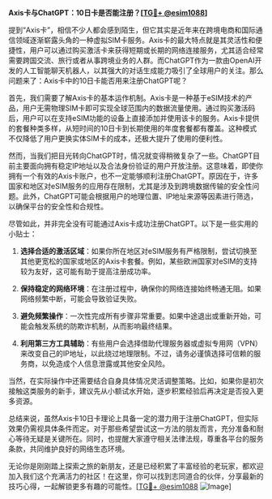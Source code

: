 **Axis卡与ChatGPT：10日卡是否能注册？[[TG💪+ @esim1088](https://t.me/s/esim1088)]**

提到“Axis卡”，相信不少人都会感到陌生，但它其实是近年来在跨境电商和国际通信领域逐渐崭露头角的一种虚拟SIM卡服务。Axis卡的最大特点就是其灵活性和便捷性，用户可以通过购买激活卡来获得短期或长期的网络连接服务，尤其适合经常需要跨国交流、旅行或者从事跨境业务的人群。而ChatGPT作为一款由OpenAI开发的人工智能聊天机器人，以其强大的对话生成能力吸引了全球用户的关注。那么问题来了：Axis卡中的10日卡能否用来注册ChatGPT呢？

首先，我们需要了解Axis卡的基本运作机制。Axis卡是一种基于eSIM技术的产品，用户无需物理SIM卡即可实现全球范围内的数据流量使用。通过购买激活码后，用户可以在支持eSIM功能的设备上直接添加并使用该卡的服务。Axis卡提供的套餐种类多样，从短时间的10日卡到长期使用的年度套餐都有覆盖。这种模式不仅降低了用户更换实体SIM卡的成本，还极大提升了使用的便利性。

然而，当我们把目光转向ChatGPT时，情况就变得稍微复杂了一些。ChatGPT目前主要面向拥有稳定IP地址以及合法身份验证的用户开放注册。这意味着，即使你拥有一个有效的Axis卡账户，也不一定能够顺利注册ChatGPT。原因在于，许多国家和地区对eSIM服务的应用存在限制，尤其是涉及到跨境数据传输的安全性问题。此外，ChatGPT可能会根据用户的地理位置、IP地址来源等因素进行筛选，以确保平台的安全性和合规性。

尽管如此，并非完全没有可能通过Axis卡成功注册ChatGPT。以下是一些实用的小贴士：

1. **选择合适的激活区域**：如果你所在地区对eSIM服务有严格限制，尝试切换至其他更宽松的国家或地区的Axis卡套餐。例如，某些欧洲国家对eSIM的支持较为友好，这可能有助于提高注册成功率。
   
2. **保持稳定的网络环境**：在注册过程中，确保你的网络连接始终畅通无阻。如果网络频繁中断，可能会导致验证失败。

3. **避免频繁操作**：一次性完成所有步骤非常重要。如果中途退出或重新开始，可能会触发系统的防欺诈机制，从而影响最终结果。

4. **利用第三方工具辅助**：有些用户会选择借助代理服务器或虚拟专用网（VPN）来改变自己的IP地址，以此绕过地理限制。不过，请务必谨慎选择可信赖的服务商，以免造成个人信息泄露或其他安全风险。

当然，在实际操作中还需要结合自身具体情况灵活调整策略。比如，如果你是初次接触这类服务的新手，建议先从小额试水开始，逐步积累经验后再决定是否投入更多资源。

总结来说，虽然Axis卡10日卡理论上具备一定的潜力用于注册ChatGPT，但实际效果仍需视具体条件而定。对于那些希望尝试这一方法的朋友而言，充分准备和耐心等待无疑是关键所在。同时，也提醒大家遵守相关法律法规，尊重各平台的服务条款，共同维护良好的网络生态环境。

无论你是刚刚踏上探索之旅的新朋友，还是已经积累了丰富经验的老玩家，都欢迎加入我们这个充满活力的社区！在这里，你可以找到志同道合的伙伴，分享最新的技巧心得，一起解锁更多有趣的可能性。[[TG💪+ @esim1088](https://t.me/s/esim1088) ![Image](https://i.postimg.cc/4NQfJmqS/Snipaste-2025-05-13-00-14-12.png)]